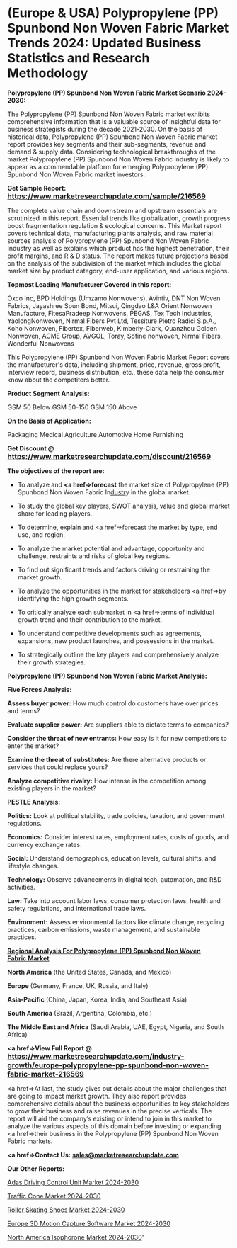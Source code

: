 # (Europe & USA) Polypropylene (PP) Spunbond Non Woven Fabric Market Trends 2024: Updated Business Statistics and Research Methodology

<strong>Polypropylene (PP) Spunbond Non Woven Fabric Market Scenario 2024-2030:</strong>

The Polypropylene (PP) Spunbond Non Woven Fabric market exhibits comprehensive information that is a valuable source of insightful data for business strategists during the decade 2021-2030. On the basis of historical data, Polypropylene (PP) Spunbond Non Woven Fabric market report provides key segments and their sub-segments, revenue and demand &amp; supply data. Considering technological breakthroughs of the market Polypropylene (PP) Spunbond Non Woven Fabric industry is likely to appear as a commendable platform for emerging Polypropylene (PP) Spunbond Non Woven Fabric market investors.

<strong>Get Sample Report: <a href=https://www.marketresearchupdate.com/sample/216569><font size=3 color=#0000ff>https://www.marketresearchupdate.com/sample/216569</font></a></strong>

The complete value chain and downstream and upstream essentials are scrutinized in this report. Essential trends like globalization, growth progress boost fragmentation regulation &amp; ecological concerns. This Market report covers technical data, manufacturing plants analysis, and raw material sources analysis of Polypropylene (PP) Spunbond Non Woven Fabric Industry as well as explains which product has the highest penetration, their profit margins, and R & D status. The report makes future projections based on the analysis of the subdivision of the market which includes the global market size by product category, end-user application, and various regions.

<strong>Topmost Leading Manufacturer Covered in this report:</strong>

Oxco Inc, BPD Holdings (Umzamo Nonwovens), Avintiv, DNT Non Woven Fabrics, Jayashree Spun Bond, Mitsui, Qingdao L&A Orient Nonwoven Manufacture, FitesaPradeep Nonwovens, PEGAS, Tex Tech Industries, YaolongNonwoven, Nirmal Fibers Pvt Ltd, Tessiture Pietro Radici S.p.A., Koho Nonwoven, Fibertex, Fiberweb, Kimberly-Clark, Quanzhou Golden Nonwoven, ACME Group, AVGOL, Toray, Sofine nonwoven, Nirmal Fibers, Wonderful Nonwovens

This Polypropylene (PP) Spunbond Non Woven Fabric Market Report covers the manufacturer's data, including shipment, price, revenue, gross profit, interview record, business distribution, etc., these data help the consumer know about the competitors better.

<strong>Product Segment Analysis: </strong>

GSM 50 Below
GSM 50-150
GSM 150 Above

<strong>On the Basis of Application:</strong>

Packaging
Medical
Agriculture
Automotive
Home Furnishing

<strong>Get Discount @ <a href=https://www.marketresearchupdate.com/discount/216569><font size=3 color=#0000ff>https://www.marketresearchupdate.com/discount/216569</font></a></strong>

<strong><b>The objectives of the report are:</b></strong>

- To analyze and <strong><a href=><strong>forecast</strong></a></strong> the market size of Polypropylene (PP) Spunbond Non Woven Fabric In<a href=ASDF991299>dustr</a>y in the global market.

- To study the global key players, SWOT analysis, value and global market share for leading players.

- To determine, explain and <a href=>forecast</a> the market by type, end use, and region.

- To analyze the market potential and advantage, opportunity and challenge, restraints and risks of global key regions.

- To find out significant trends and factors driving or restraining the market growth.

- To analyze the opportunities in the market for stakeholders <a href=>by</a> identifying the high growth segments.

- To critically analyze each submarket in <a href=>terms</a> of individual growth trend and their contribution to the market.

- To understand competitive developments such as agreements, expansions, new product launches, and possessions in the market.

- To strategically outline the key players and comprehensively analyze their growth strategies.

<strong>Polypropylene (PP) Spunbond Non Woven Fabric Market Analysis:</strong>

<strong>Five Forces Analysis:</strong>

<strong>Assess buyer power:</strong> How much control do customers have over prices and terms?

<strong>Evaluate supplier power:</strong> Are suppliers able to dictate terms to companies?

<strong>Consider the threat of new entrants:</strong> How easy is it for new competitors to enter the market?

<strong>Examine the threat of substitutes:</strong> Are there alternative products or services that could replace yours?

<strong>Analyze competitive rivalry:</strong> How intense is the competition among existing players in the market?

<strong>PESTLE Analysis:</strong>

<strong>Politics:</strong> Look at political stability, trade policies, taxation, and government regulations.

<strong>Economics:</strong> Consider interest rates, employment rates, costs of goods, and currency exchange rates.

<strong>Social:</strong> Understand demographics, education levels, cultural shifts, and lifestyle changes.

<strong>Technology:</strong> Observe advancements in digital tech, automation, and R&D activities.

<strong>Law:</strong> Take into account labor laws, consumer protection laws, health and safety regulations, and international trade laws.

<strong>Environment:</strong> Assess environmental factors like climate change, recycling practices, carbon emissions, waste management, and sustainable practices.

<strong><u><b>Regional Analysis For Polypropylene (PP) Spunbond Non Woven Fabric Market</b></u></strong>

<strong><b>North America</b></strong> (the United States, Canada, and Mexico)

<strong><b>Europe </b></strong>(Germany, France, UK, Russia, and Italy)

<strong><b>Asia-Pacific</b></strong> (China, Japan, Korea, India, and Southeast Asia)

<strong><b>South America</b></strong> (Brazil, Argentina, Colombia, etc.)

<strong><b>The Middle East and Africa</b></strong> (Saudi Arabia, UAE, Egypt, Nigeria, and South Africa)

<strong><a href=>View Full Report</a> @ <a href=https://www.marketresearchupdate.com/industry-growth/europe-polypropylene-pp-spunbond-non-woven-fabric-market-216569><font size=3 color=#0000ff>https://www.marketresearchupdate.com/industry-growth/europe-polypropylene-pp-spunbond-non-woven-fabric-market-216569</font></a></strong>

<a href=>At last,</a> the study gives out details about the major challenges that are going to impact market growth. They also report provides comprehensive details about the business opportunities to key stakeholders to grow their business and raise revenues in the precise verticals. The report will aid the company’s existing or intend to join in this market to analyze the various aspects of this domain before investing or expanding <a href=>their</a> business in the Polypropylene (PP) Spunbond Non Woven Fabric markets.

<strong><a href=>Contact Us:</a></strong>
<strong>sales@marketresearchupdate.com</strong>

<strong>Our Other Reports:</strong>

<a href=https://www.linkedin.com/pulse/adas-driving-control-unit-market-has-huge-growth>Adas Driving Control Unit Market 2024-2030</a>

<a href=https://www.linkedin.com/pulse/traffic-cone-market-report-2023-top-company>Traffic Cone Market 2024-2030</a>

<a href=https://www.linkedin.com/pulse/roller-skating-shoes-market-outlooks-2023-size>Roller Skating Shoes Market 2024-2030</a>

<a href=https://www.linkedin.com/pulse/europe-3d-motion-capture-software-market-xgncf/>Europe 3D Motion Capture Software Market 2024-2030</a>

<a href=https://www.linkedin.com/pulse/north-america-isophorone-market-demand-ez1qc/>North America Isophorone Market 2024-2030</a>"
